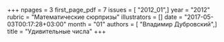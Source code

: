 +++
npages = 3
first_page_pdf = 7
issues = [ "2012_01",]
year = "2012"
rubric = "Математические сюрпризы"
illustrators = []
date = "2017-05-03T00:17:28+03:00"
month = "01"
authors = [ "Владимир Дубровский",]
title = "Удивительные числа"
+++
